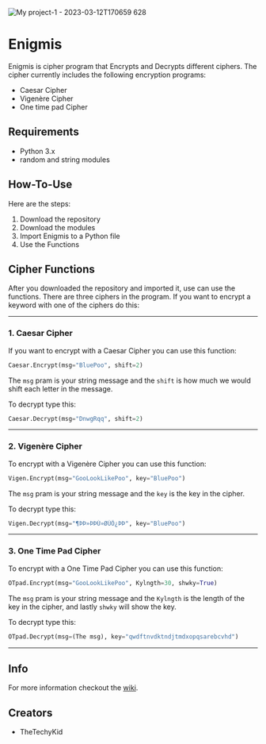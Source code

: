 ![My project-1 - 2023-03-12T170659 628](https://user-images.githubusercontent.com/111663675/224576658-daae1437-8e45-4577-bd5b-938d14c9ea2a.png)


# Enigmis
Enigmis is cipher program that Encrypts and Decrypts different ciphers.
The cipher currently includes the following encryption programs:
* Caesar Cipher
* Vigenère Cipher
* One time pad Cipher

## Requirements
* Python 3.x
* random and string modules

## How-To-Use
Here are the steps:

1. Download the repository
2. Download the modules
3. Import Enigmis to a Python file
4. Use the Functions

## Cipher Functions
After you downloaded the repository and imported it, use can use the functions.
There are three ciphers in the program. If you want to encrypt a keyword with one of the ciphers do this:

------------------------------------------------------------------------------------------------------------

### 1. Caesar Cipher
If you want to encrypt with a Caesar Cipher you can use this function:

``` python
Caesar.Encrypt(msg="BluePoo", shift=2)
```

The `msg` pram is your string message and the `shift` is how much we would shift each letter in the message.


To decrypt type this:

``` python
Caesar.Decrypt(msg="DnwgRqq", shift=2)
```

------------------------------------------------------------------------------------------------------------

### 2. Vigenère Cipher
To encrypt with a Vigenère Cipher you can use this function:

``` python
Vigen.Encrypt(msg="GooLookLikePoo", key="BluePoo")
```

The `msg` pram is your string message and the `key` is the key in the cipher.


To decrypt type this:

``` python
Vigen.Decrypt(msg="¶ÞÞ»ÞÞÚ»ØÚÔ¿ÞÞ", key="BluePoo")
```

------------------------------------------------------------------------------------------------------------

### 3. One Time Pad Cipher
To encrypt with a One Time Pad Cipher you can use this function:

``` python
OTpad.Encrypt(msg="GooLookLikePoo", Kylngth=30, shwky=True)
```

The `msg` pram is your string message and the `Kylngth` is the length of the key in the cipher, and lastly `shwky` will show the key.


To decrypt type this:

``` python
OTpad.Decrypt(msg=(The msg), key="qwdftnvdktndjtmdxopqsarebcvhd")
```

------------------------------------------------------------------------------------------------------------
## Info
For more information checkout the [wiki](https://github.com/TheTechyKid/Enigmis/wiki).

## Creators

* TheTechyKid
